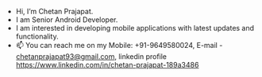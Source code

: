 - Hi, I’m Chetan Prajapat. 
- I am Senior Android Developer.
- I am interested in developing mobile applications with latest updates and functionality. 
- 📫 You can reach me on my Mobile: +91-9649580024, E-mail - chetanprajapat93@gmail.com, linkedin profile https://www.linkedin.com/in/chetan-prajapat-189a3486

